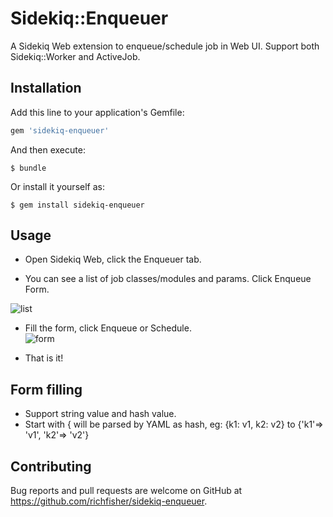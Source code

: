 # Sidekiq::Enqueuer

A Sidekiq Web extension to enqueue/schedule job in Web UI. Support both Sidekiq::Worker and ActiveJob.

## Installation

Add this line to your application's Gemfile:

```ruby
gem 'sidekiq-enqueuer'
```

And then execute:

    $ bundle

Or install it yourself as:

    $ gem install sidekiq-enqueuer

## Usage

* Open Sidekiq Web, click the Enqueuer tab.

* You can see a list of job classes/modules and params. Click Enqueue Form.

![list](https://cloud.githubusercontent.com/assets/830633/14494297/c9b01b10-01bc-11e6-8ef5-a4d29ff45fb3.png)

* Fill the form, click Enqueue or Schedule.  
![form](https://cloud.githubusercontent.com/assets/830633/14494314/ddd9f8ae-01bc-11e6-86ce-0641a9c4d3e4.png)

* That is it!

## Form filling
* Support string value and hash value.
* Start with { will be parsed by YAML as hash, eg: {k1: v1, k2: v2} to {'k1'=> 'v1', 'k2'=> 'v2'}


## Contributing

Bug reports and pull requests are welcome on GitHub at https://github.com/richfisher/sidekiq-enqueuer.


